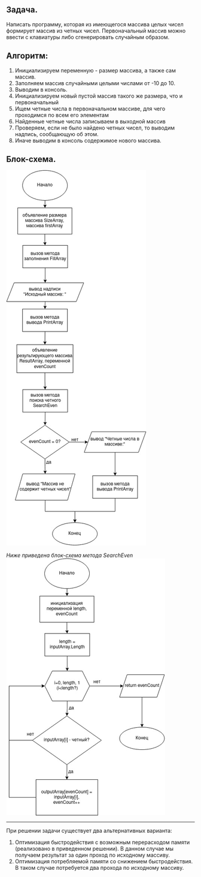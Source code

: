 ## Задача.
Написать программу, которая из имеющегося массива целых чисел формирует массив из четных чисел. Первоначальный массив можно ввести с клавиатуры либо сгенерировать случайным образом.

## Алгоритм:
1. Инициализируем переменную - размер массива, а также сам массив.
2. Заполняем массив случайными целыми числами от -10 до 10.
3. Выводим в консоль.
3. Инициализируем новый пустой массив такого же размера, что и первоначальный
4. Ищем четные числа в первоначальном массиве, для чего проходимся по всем его элементам
5. Найденные четные числа записываем в выходной массив
6. Проверяем, если не было найдено четных чисел, то выводим надпись, сообщающую об этом.
7. Иначе выводим в консоль содержимое нового массива.

## Блок-схема.
![Блок-схема_решения_задачи](Images/Diagram02.jpg "Блок-схема")

*Ниже приведена блок-схема метода SearchEven*
![Блок-схема_метода](Images/Diagram03.jpg "Блок-схема метода")

---

При решении задачи существует два альтернативных варианта:
1. Оптимизация быстродействия с возможным перерасходом памяти (реализовано в приведенном решении). В данном случае мы получаем результат за один проход по исходному массиву.
2. Оптимизация потребляемой памяти со снижением  быстродействия. В таком случае потребуется два прохода по исходному  массиву.
